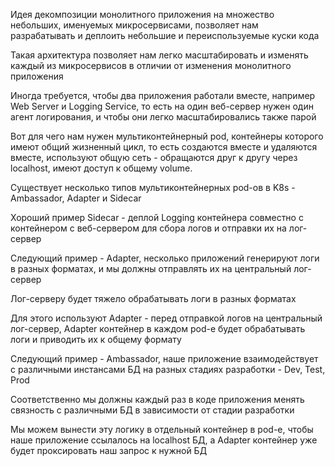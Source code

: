 Идея декомпозиции монолитного приложения на множество небольших, именуемых микросервисами, позволяет нам разрабатывать и деплоить небольшие и переиспользуемые куски кода

Такая архитектура позволяет нам легко масштабировать и изменять каждый из микросервисов в отличии от изменения монолитного приложения

Иногда требуется, чтобы два приложения работали вместе, например Web Server и Logging Service, то есть на один веб-сервер нужен один агент логирования, и чтобы они легко масштабировались также парой

Вот для чего нам нужен мультиконтейнерный pod, контейнеры которого имеют общий жизненный цикл, то есть создаются вместе и удаляются вместе, используют общую сеть - обращаются друг к другу через localhost, имеют доступ к общему volume.

Существует несколько типов мультиконтейнерных pod-ов в K8s - Ambassador, Adapter и Sidecar

Хороший пример Sidecar - деплой Logging контейнера совместно с контейнером с веб-сервером для сбора логов и отправки их на лог-сервер

Следующий пример - Adapter, несколько приложений генерируют логи в разных форматах, и мы должны отправлять их на центральный лог-сервер

Лог-серверу будет тяжело обрабатывать логи в разных форматах

Для этого используют Adapter - перед отправкой логов на центральный лог-сервер, Adapter контейнер в каждом pod-е будет обрабатывать логи и приводить их к общему формату

Следующий пример - Ambassador, наше приложение взаимодействует с различными инстансами БД на разных стадиях разработки - Dev, Test, Prod

Соответственно мы должны каждый раз в коде приложения менять связность с различными БД в зависимости от стадии разработки

Мы можем вынести эту логику в отдельный контейнер в pod-е, чтобы наше приложение ссылалось на localhost БД, а Adapter контейнер уже будет проксировать наш запрос к нужной БД